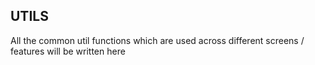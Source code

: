 ## UTILS

All the common util functions which are used across different screens / features will be written here
